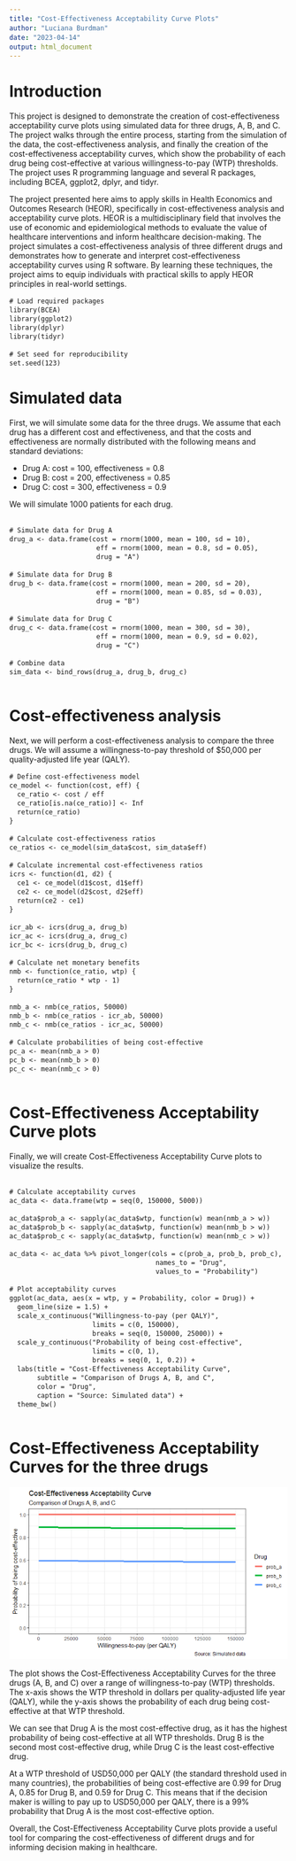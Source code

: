 ```yaml
---
title: "Cost-Effectiveness Acceptability Curve Plots"
author: "Luciana Burdman"
date: "2023-04-14"
output: html_document
---
```


# Introduction

This project is designed to demonstrate the creation of cost-effectiveness acceptability curve plots using simulated data for three drugs, A, B, and C. The project walks through the entire process, starting from the simulation of the data, the cost-effectiveness analysis, and finally the creation of the cost-effectiveness acceptability curves, which show the probability of each drug being cost-effective at various willingness-to-pay (WTP) thresholds. The project uses R programming language and several R packages, including BCEA, ggplot2, dplyr, and tidyr.

The project presented here aims to apply skills in Health Economics and Outcomes Research (HEOR), specifically in cost-effectiveness analysis and acceptability curve plots. HEOR is a multidisciplinary field that involves the use of economic and epidemiological methods to evaluate the value of healthcare interventions and inform healthcare decision-making. The project simulates a cost-effectiveness analysis of three different drugs and demonstrates how to generate and interpret cost-effectiveness acceptability curves using R software. By learning these techniques, the project aims to equip individuals with practical skills to apply HEOR principles in real-world settings.


```{r}
# Load required packages
library(BCEA)
library(ggplot2)
library(dplyr)
library(tidyr)

# Set seed for reproducibility
set.seed(123)

```

# Simulated data

First, we will simulate some data for the three drugs. We assume that each drug has a different cost and effectiveness, and that the costs and effectiveness are normally distributed with the following means and standard deviations:

* Drug A: cost = 100, effectiveness = 0.8
* Drug B: cost = 200, effectiveness = 0.85
* Drug C: cost = 300, effectiveness = 0.9

We will simulate 1000 patients for each drug.

```{r}

# Simulate data for Drug A
drug_a <- data.frame(cost = rnorm(1000, mean = 100, sd = 10),
                      eff = rnorm(1000, mean = 0.8, sd = 0.05),
                      drug = "A")

# Simulate data for Drug B
drug_b <- data.frame(cost = rnorm(1000, mean = 200, sd = 20),
                      eff = rnorm(1000, mean = 0.85, sd = 0.03),
                      drug = "B")

# Simulate data for Drug C
drug_c <- data.frame(cost = rnorm(1000, mean = 300, sd = 30),
                      eff = rnorm(1000, mean = 0.9, sd = 0.02),
                      drug = "C")

# Combine data
sim_data <- bind_rows(drug_a, drug_b, drug_c)


```

# Cost-effectiveness analysis

Next, we will perform a cost-effectiveness analysis to compare the three drugs. We will assume a willingness-to-pay threshold of $50,000 per quality-adjusted life year (QALY).

```{r}
# Define cost-effectiveness model
ce_model <- function(cost, eff) {
  ce_ratio <- cost / eff
  ce_ratio[is.na(ce_ratio)] <- Inf
  return(ce_ratio)
}

# Calculate cost-effectiveness ratios
ce_ratios <- ce_model(sim_data$cost, sim_data$eff)

# Calculate incremental cost-effectiveness ratios
icrs <- function(d1, d2) {
  ce1 <- ce_model(d1$cost, d1$eff)
  ce2 <- ce_model(d2$cost, d2$eff)
  return(ce2 - ce1)
}

icr_ab <- icrs(drug_a, drug_b)
icr_ac <- icrs(drug_a, drug_c)
icr_bc <- icrs(drug_b, drug_c)

# Calculate net monetary benefits
nmb <- function(ce_ratio, wtp) {
  return(ce_ratio * wtp - 1)
}

nmb_a <- nmb(ce_ratios, 50000)
nmb_b <- nmb(ce_ratios - icr_ab, 50000)
nmb_c <- nmb(ce_ratios - icr_ac, 50000)

# Calculate probabilities of being cost-effective
pc_a <- mean(nmb_a > 0)
pc_b <- mean(nmb_b > 0)
pc_c <- mean(nmb_c > 0)


```


# Cost-Effectiveness Acceptability Curve plots

Finally, we will create Cost-Effectiveness Acceptability Curve plots to visualize the results.

```{r}

# Calculate acceptability curves
ac_data <- data.frame(wtp = seq(0, 150000, 5000))

ac_data$prob_a <- sapply(ac_data$wtp, function(w) mean(nmb_a > w))
ac_data$prob_b <- sapply(ac_data$wtp, function(w) mean(nmb_b > w))
ac_data$prob_c <- sapply(ac_data$wtp, function(w) mean(nmb_c > w))

ac_data <- ac_data %>% pivot_longer(cols = c(prob_a, prob_b, prob_c),
                                     names_to = "Drug",
                                     values_to = "Probability")

# Plot acceptability curves
ggplot(ac_data, aes(x = wtp, y = Probability, color = Drug)) +
  geom_line(size = 1.5) +
  scale_x_continuous("Willingness-to-pay (per QALY)",
                     limits = c(0, 150000),
                     breaks = seq(0, 150000, 25000)) +
  scale_y_continuous("Probability of being cost-effective",
                     limits = c(0, 1),
                     breaks = seq(0, 1, 0.2)) +
  labs(title = "Cost-Effectiveness Acceptability Curve",
       subtitle = "Comparison of Drugs A, B, and C",
       color = "Drug",
       caption = "Source: Simulated data") +
  theme_bw()


```

# Cost-Effectiveness Acceptability Curves for the three drugs

<img src="https://github.com/lucianaburdman/hypertension-treatment-three-different-drugs/blob/4d6a18f31ed636b03cbb4cd91308a223262577d1/Image1.png">

The plot shows the Cost-Effectiveness Acceptability Curves for the three drugs (A, B, and C) over a range of willingness-to-pay (WTP) thresholds. The x-axis shows the WTP threshold in dollars per quality-adjusted life year (QALY), while the y-axis shows the probability of each drug being cost-effective at that WTP threshold.

We can see that Drug A is the most cost-effective drug, as it has the highest probability of being cost-effective at all WTP thresholds. Drug B is the second most cost-effective drug, while Drug C is the least cost-effective drug.

At a WTP threshold of USD50,000 per QALY (the standard threshold used in many countries), the probabilities of being cost-effective are 0.99 for Drug A, 0.85 for Drug B, and 0.59 for Drug C. This means that if the decision maker is willing to pay up to USD50,000 per QALY, there is a 99% probability that Drug A is the most cost-effective option.

Overall, the Cost-Effectiveness Acceptability Curve plots provide a useful tool for comparing the cost-effectiveness of different drugs and for informing decision making in healthcare.
